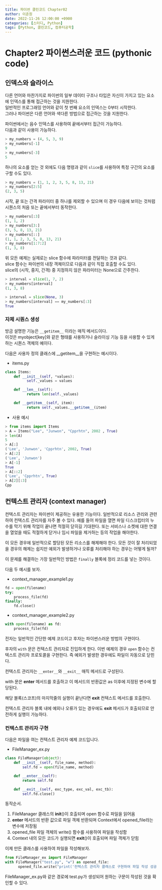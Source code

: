 ```yaml
---
title: 파이썬 클린코드 Chapter02
author: 이준원
date: 2022-11-26 12:00:00 +0900
categories: [스터디, Python]
tags: [Python, 클린코드, 컴퓨터공학]
---
```


# Chapter2 파이썬스러운 코드 (pythonic code)

## 인덱스와 슬라이스
다른 언어와 마찬가지로 파이썬의 일부 데이터 구조나 타입은 자신이 가지고 있는 요소에 인덱스를 통해 접근하는 것을 지원한다.  
일반적인 프로그래밍 언어와 같이 첫 번째 요소의 인덱스는 0부터 시작한다.  
그러나 파이썬은 다른 언어와 색다른 방법으로 접근하는 것을 지원한다.

파이썬에서는 음수 인덱스를 사용하여 끝에서부터 접근이 가능하다.  
다음과 같이 사용이 가능하다.

```py
> my_numbers = (4, 5, 3, 9)
> my_numbers[-1]
9
> my_numbers[-3]
5
```

하나의 요소를 얻는 것 외에도 다음 명령과 같이 `slice`를 사용하여 특정 구간의 요소를 구할 수도 있다.

```py
> my_numbers = (1, 1, 2, 3, 5, 8, 13, 21)
> my_numbers[2:5]
(2, 3, 5)
```

시작, 끝 또는 간격 파라미터 중 하나를 제외할 수 있으며 이 경우 다음에 보이는 것처럼 시퀀스의 처음 또는 끝에서부터 동작한다.

```py
> my_numbers[:3]
(1, 1, 2)
> my_numbers[3:]
(3, 5, 8, 13, 21)
> my_numbers[::]
(1, 1, 2, 3, 5, 8, 13, 21)
> my_numbers[1:7:2]
(1, 3, 8) 
```

위 모든 예제는 실제로는 slice 함수에 파라미터를 전달하는 것과 같다.  
slice 함수는 파이썬의 내장 객체이므로 다음과 같이 직접 호출할 수도 있다.  
slice의 (시작, 중지, 간격) 중 지정하지 않은 파라미터는 None으로 간주한다.  

```py
> interval = slice(1, 7, 2)
> my_numbers[interval]
(1, 3, 8)

> interval = slice(None, 3)
> my_numbers[interval] == my_numbers[:3]
True
```

### 자체 시퀀스 생성
방금 설명한 기능은 `__getitem__` 이라는 매직 메서드이다.  
이것은 myobject[key]와 같은 형태를 사용하거나 슬라이싱 기능 등을 사용할 수 있게 하는 시퀀스 객체의 예이다.

다음은 사용자 정의 클래스에 __getitem__을 구현하는 예시이다.

- items.py

```py
class Items:
    def __init__(self, *values):
	      self._values = values

    def __len__(self):
	      return len(self._values)

    def __getitem__(self, item):
	      return self._values.__getitem__(item)
```

- 사용 예시

```py
> from items import Items
> A = Items("Lee", "Junwon", "Cpprhtn", 2002 , True)
> len(A)
5
> A[:]
('Lee', 'Junwon', 'Cpprhtn', 2002, True)
> A[:2]
('Lee', 'Junwon')
> A[-1]
True
> A[::2]
('Lee', 'Cpprhtn', True)
> A[2][:3]
Cpp
```

## 컨텍스트 관리자 (context manager)
컨텍스트 관리자는 파이썬이 제공하는 유용한 기능이다. 
일반적으로 리소스 관리와 관련하여 컨텍스트 관리자를 자주 볼 수 있다. 
예를 들어 파일을 열면 파일 디스크립터의 누수를 막기 위해 작업이 끝나면 적절히 닫히길 기대한다. 또는 서비스나 소켓에 대한 연결을 열었을 때도 적절하게 닫거나 임시 파일을 제거하는 등의 작업을 해야한다.

이 모든 경우에 일반적으로 할당된 모든 리소스를 해제해야 한다. 모든 것이 잘 처리되었을 경우의 해제는 쉽지만 예외가 발생하거나 오류를 처리해야 하는 경우는 어떻게 될까?

이 문제를 해결하는 가장 일반적인 방법은 `finally` 블록에 정리 코드를 넣는 것이다.

다음 두 예시를 보자.

- context_manager_example1.py

```py
fd = open(filename)
try:
    process_file(fd)
finally:
    fd.close()
```

- context_manager_example2.py

```py
with open(filename) as fd:
    process_file(fd)
```

전자는 일반적인 간단한 예제 코드이고 후자는 파이썬스러운 방법의 구현이다.

후자의 `with`  문은 컨텍스트 관리자로 진입하게 한다. 이번 예제의 경우 `open` 함수는 컨텍스트 관리자 프로토콜을 구현한다. 즉 예외가 발생한 경우에도 파일이 자동으로 닫힌다.

컨텍스트 관리자는 `__enter__`와 `__exit__` 매직 메서드로 구성된다.

with 문은 __enter__ 메서드를 호출하고 이 메서드의 반환값은 as 이후에 지정된 변수에 할당된다.

해당 블록(스코프)의 마지막줄의 실행이 끝난다면 __exit__ 컨텍스트 메서드를 호출한다.

컨텍스트 관리자 블록 내에 예외나 오류가 있는 경우에도 __exit__ 메서드가 호출되므로 안전하게 실행이 가능하다. 

### 컨텍스트 관리자 구현

다음은 파일을 여는 컨텍스트 관리자 예제 코드입니다.

- FileManager_ex.py

```py
class FileManager(object):
    def __init__(self, file_name, method):
        self.fd = open(file_name, method)

    def __enter__(self):
        return self.fd

    def __exit__(self, exc_type, exc_val, exc_tb):
        self.fd.close()
```

동작순서.
1. FileManager 클래스의 __init__()이 호출되며 open 함수로 파일을 읽어옴
2. __enter__ 메서드의 반환 값으로 파일 객체 반환되며 Context에서 opened_file라는 변수에 저장됨
3. opened_file 파일 객체의 write() 함수를 사용하여 파일을 작성함
4. Context 내의 모든 코드가 실행되면 __exit__()이 호출되며 파일 객체가 닫힘

이제 만든 클래스를 사용하여 파일을 작성해보자.

```py
from FileManager_ex import FileManager
with FileManager("test.py", "w") as opened_file:
	  opened_file.write("print('컨텍스트 관리자 클래스로 구현하여 파일 작성 성공')")
```

FileManager_ex.py와 같은 경로에 test.py가 생성되어 원하는 구문이 작성된 것을 확인할 수 있다.
